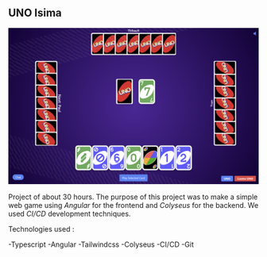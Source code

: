 ## UNO Isima

<img src="images/uno_isima/uno_game.png?raw=true"/>

Project of about 30 hours. The purpose of this project was to make a simple web game using *Angular* for the frontend and *Colyseus* for the backend. We used *CI/CD* development techniques.

Technologies used :

-Typescript
-Angular
-Tailwindcss
-Colyseus
-CI/CD
-Git
